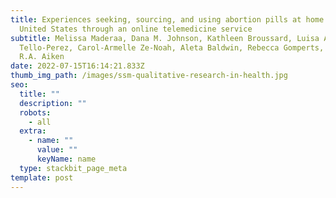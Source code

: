 ```yaml
---
title: Experiences seeking, sourcing, and using abortion pills at home in the
  United States through an online telemedicine service
subtitle: Melissa Maderaa, Dana M. Johnson, Kathleen Broussard, Luisa Alejandra
  Tello-Perez, Carol-Armelle Ze-Noah, Aleta Baldwin, Rebecca Gomperts, Abigail
  R.A. Aiken
date: 2022-07-15T16:14:21.833Z
thumb_img_path: /images/ssm-qualitative-research-in-health.jpg
seo:
  title: ""
  description: ""
  robots:
    - all
  extra:
    - name: ""
      value: ""
      keyName: name
  type: stackbit_page_meta
template: post
---
```

